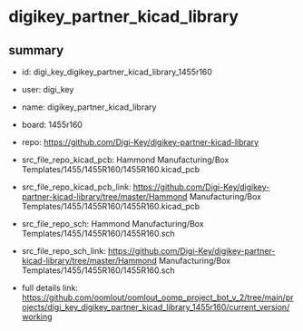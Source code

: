 # digikey_partner_kicad_library
 
## summary 
* id: digi_key_digikey_partner_kicad_library_1455r160
* user: digi_key
* name: digikey_partner_kicad_library
* board: 1455r160
* repo: https://github.com/Digi-Key/digikey-partner-kicad-library
* src_file_repo_kicad_pcb: Hammond Manufacturing/Box Templates/1455/1455R160/1455R160.kicad_pcb
* src_file_repo_kicad_pcb_link: https://github.com/Digi-Key/digikey-partner-kicad-library/tree/master/Hammond Manufacturing/Box Templates/1455/1455R160/1455R160.kicad_pcb


* src_file_repo_sch: Hammond Manufacturing/Box Templates/1455/1455R160/1455R160.sch
* src_file_repo_sch_link: https://github.com/Digi-Key/digikey-partner-kicad-library/tree/master/Hammond Manufacturing/Box Templates/1455/1455R160/1455R160.sch
* full details link: https://github.com/oomlout/oomlout_oomp_project_bot_v_2/tree/main/projects/digi_key_digikey_partner_kicad_library_1455r160/current_version/working  







